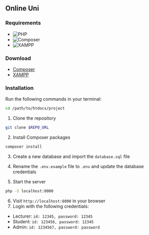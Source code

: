 ## Online Uni

### Requirements
- ![PHP](https://img.shields.io/badge/PHP-8.2.0-blue)
- ![Composer](https://img.shields.io/badge/Composer-2.1.9-blue)
- ![XAMPP](https://img.shields.io/badge/XAMPP-3.3.0-blue)

### Download
- [Composer](https://getcomposer.org/download/)
- [XAMPP](https://www.apachefriends.org/download.html)


### Installation
Run the following commands in your terminal:
```sh
cd /path/to/htdocs/project
```

1. Clone the repository
```sh
git clone $REPO_URL
```

2. Install Composer packages
```sh
composer install
```

3. Create a new database and import the `database.sql` file

4. Rename the `.env.example` file to `.env` and update the database credentials
5. Start the server
```sh
php -S localhost:8000
```
6. Visit `http://localhost:8000` in your browser
7. Login with the following credentials:
- Lecturer: `id: 12345, password: 12345`
- Student: `id: 123456, password: 12345`
- Admin: `id: 1234567, password: password`
